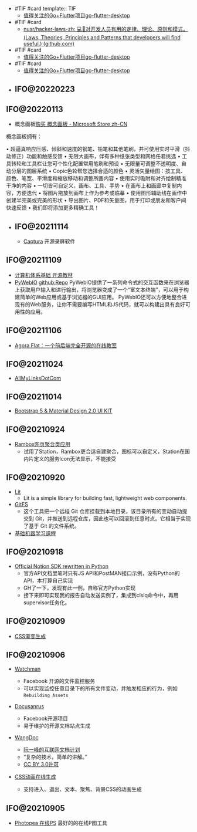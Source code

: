 - #TIF #card
  template:: TIF
	- [值得关注的Go+Flutter项目go-flutter-desktop](https://github.com/go-flutter-desktop)
- #TIF #card
	- [nusr/hacker-laws-zh: 💻📖对开发人员有用的定律、理论、原则和模式。(Laws, Theories, Principles and Patterns that developers will find useful.) (github.com)](https://github.com/nusr/hacker-laws-zh)
- #TIF #card
	- [值得关注的Go+Flutter项目go-flutter-desktop](https://github.com/go-flutter-desktop)
- #TIF #card
	- [值得关注的Go+Flutter项目go-flutter-desktop](https://github.com/go-flutter-desktop)
- ## IFO@20220223
## IFO@20220113
* 概念画板[购买 概念画板 - Microsoft Store zh-CN](https://www.microsoft.com/zh-cn/p/%E6%A6%82%E5%BF%B5%E7%94%BB%E6%9D%BF/9ngqm8fph9wq?activetab=pivot:overviewtab)

概念画板拥有： 

• 超逼真响应压感、倾斜和速度的钢笔、铅笔和其他笔刷，并可使用实时平滑（抖动修正）功能和触感反馈 
• 无限大画布，伴有多种纸张类型和网格任君挑选 
• 工具转轮和工具栏让您可个性化配置常用笔刷和预设 
• 无限量可调整不透明度、自动分层的图层系统 
• Copic色轮帮您选择合适的颜色 
• 灵活矢量绘图：按工具、颜色、笔宽、平滑度和缩放移动和调整所画内容 
• 使用实时吸附和对齐绘制精准干净的内容 
• 一切皆可自定义，画布、工具、手势 
• 在画布上和画廊中复制内容，方便迭代 
• 将图片拖放到画布上作为参考或临摹 
• 使用图形辅助线在画作中创建半完美或完美的形状 
• 导出图片、PDF和矢量图，用于打印或朋友和客户间快速反馈 
• 我们即将添加更多精确工具！
- ## IFO@20211114
  
  * [Captura](https://mathewsachin.github.io/Captura/) 开源录屏软件
## IFO@20211109

* [计算机体系基础 开源教材](https://github.com/foxsen/archbase)
* [PyWebIO](https://pywebio.readthedocs.io/zh_CN/latest/index.html) [github:Repo](https://github.com/pywebio/PyWebIO) PyWebIO提供了一系列命令式的交互函数来在浏览器上获取用户输入和进行输出，将浏览器变成了一个“富文本终端”，可以用于构建简单的Web应用或基于浏览器的GUI应用。 PyWebIO还可以方便地整合进现有的Web服务，让你不需要编写HTML和JS代码，就可以构建出具有良好可用性的应用。
## IFO@20211106

* [Agora Flat：一个前后端完全开源的在线教室](https://github.com/netless-io)
## IFO@20211024

* [AllMyLinksDotCom](https://allmylinks.com/lovelacelee)
## IFO@20211014

* [Bootstrap 5 & Material Design 2.0 UI KIT](https://github.com/mdbootstrap/mdb-ui-kit)
## IFO@20210924

* [Rambox网页聚合类应用](https://github.com/ramboxapp/community-edition)
  * 试用了Station，Rambox更合适自建聚合，图标可以自定义，Station在国内片定义的服务Icon无法显示，不能接受
## IFO@20210920

* [Lit](https://lit.dev/docs/) 
  * Lit is a simple library for building fast, lightweight web components.
* [GitFS](https://www.presslabs.com/docs/code/gitfs/) 
  * 这个工具把一个远程 Git 仓库挂载到本地目录，该目录所有的变动自动提交到 Git，并推送到远程仓库，因此也可以回滚到任意时点。它相当于实现了基于 Git 的文件系统。
* [基础机器学习课程](http://smlbook.org/)
## IFO@20210918

* [Official Notion SDK rewritten in Python](https://github.com/ramnes/notion-sdk-py) 
  * 官方API文档里笔时只有JS API和PostMAN接口示例，没有Python的API，本打算自己实现
  * GH了一下，发现有此一例，自称官方Python实现
  * 接下来即可实现我的报告自动发送实例了，集成到clslq命令中，再用supervisor任务化。
## IFO@20210909

* [CSS渐变生成](https://cssgradient.io/)
## IFO@20210906

* [Watchman](https://github.com/facebook/watchman)
  * Facebook 开源的文件监控服务
  * 可以实现监控任意目录下的所有文件变动，并触发相应的行为，例如`Rebuilding Assets`

* [Docusanrus](https://github.com/facebook/docusaurus)
  * Facebook开源项目
  * 易于维护的开源文档站点生成

* [WangDoc](https://github.com/wangdoc)
  * [阮一峰的互联网文档计划](https://wangdoc.com/)
  * “复杂的技术，简单的讲解。”
  * [CC BY 3.0许可](https://creativecommons.org/about/cclicenses/)

* [CSS动画在线生成](https://animista.net/play/basic)
  * 支持进入、退出、文本、聚焦、背景CSS的动画生成
## IFO@20210905

* [Photopea 在线PS](https://www.photopea.com/) 最好的的在线P图工具